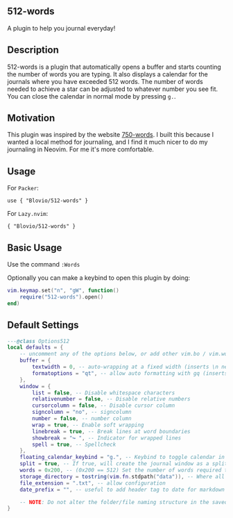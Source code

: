 ## 512-words
A plugin to help you journal everyday!

## Description
512-words is a plugin that automatically opens a buffer and starts counting the number of words you
are typing. It also displays a calendar for the journals where you have exceeded 512 words. The
number of words needed to achieve a star can be adjusted to whatever number you see fit. You can
close the calendar in normal mode by pressing `g.`. 

## Motivation
This plugin was inspired by the website [750-words](https://750words.com). I built this because I
wanted a local method for journaling, and I find it much nicer to do my journaling in Neovim. For me
it's more comfortable. 

## Usage
For `Packer`:
```
use { "Blovio/512-words" }
```

For `Lazy.nvim`:
```
{ "Blovio/512-words" }
```

## Basic Usage

Use the command `:Words`

Optionally you can make a keybind to open this plugin by doing:

```lua
vim.keymap.set("n", "gW", function()
    require("512-words").open()
end)
```

## Default Settings
```lua
---@class Options512
local defaults = {
	-- uncomment any of the options below, or add other vim.bo / vim.wo options you want to apply
	buffer = {
		textwidth = 0, -- auto-wrapping at a fixed width (inserts \n newlines)
		formatoptions = "qt", -- allow auto formatting with gq (inserts \n newlines), auto wrap if textwidth is > 0
	},
	window = {
		list = false, -- Disable whitespace characters
		relativenumber = false, -- Disable relative numbers
		cursorcolumn = false, -- Disable cursor column
		signcolumn = "no", -- signcolumn
		number = false, -- number column
		wrap = true, -- Enable soft wrapping
		linebreak = true, -- Break lines at word boundaries
		showbreak = "↪ ", -- Indicator for wrapped lines
		spell = true, -- Spellcheck
	},
	floating_calendar_keybind = "g.", -- Keybind to toggle calendar in normal mode.
	split = true, -- If true, will create the journal window as a split, false creates a new buffer window
	words = 0x200, -- (0x200 == 512) Set the number of words required to get a star ⭐
	storage_directory = tostring(vim.fn.stdpath("data")), -- Where all your files are saved, if you change the default "~" will be expanded for you.
	file_extension = ".txt", -- allow configuration
	date_prefix = "", -- useful to add header tag to date for markdown

	-- NOTE: Do not alter the folder/file naming structure in the saved directory. The files are read to determine stars.
}
```
